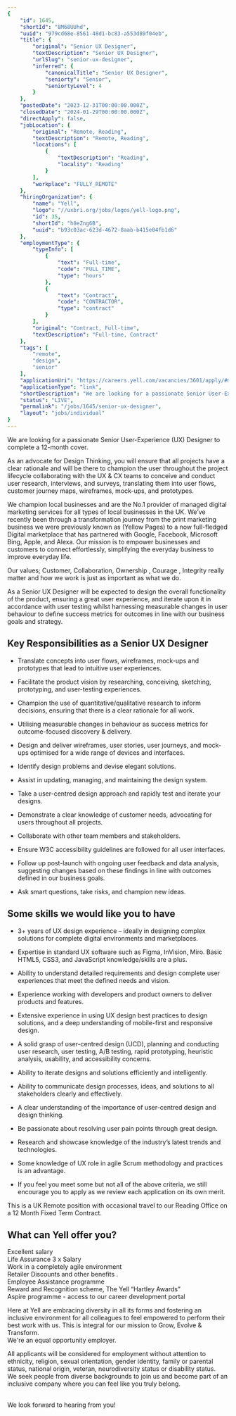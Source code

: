 ```yaml
---
{
	"id": 1645,
	"shortId": "8M68UUhd",
	"uuid": "979cd68e-8561-48d1-bc83-a553d89f04eb",
	"title": {
		"original": "Senior UX Designer",
		"textDescription": "Senior UX Designer",
		"urlSlug": "senior-ux-designer",
		"inferred": {
			"canonicalTitle": "Senior UX Designer",
			"seniorty": "Senior",
			"seniortyLevel": 4
		}
	},
	"postedDate": "2023-12-31T00:00:00.000Z",
	"closedDate": "2024-01-29T00:00:00.000Z",
	"directApply": false,
	"jobLocation": {
		"original": "Remote, Reading",
		"textDescription": "Remote, Reading",
		"locations": [
			{
				"textDescription": "Reading",
				"locality": "Reading"
			}
		],
		"workplace": "FULLY_REMOTE"
	},
	"hiringOrganization": {
		"name": "Yell",
		"logo": "//uxbri.org/jobs/logos/yell-logo.png",
		"id": 35,
		"shortId": "h8eZng6B",
		"uuid": "b93c03ac-623d-4672-8aab-b415e04fb1d6"
	},
	"employmentType": {
		"typeInfo": [
			{
				"text": "Full-time",
				"code": "FULL_TIME",
				"type": "hours"
			},
			{
				"text": "Contract",
				"code": "CONTRACTOR",
				"type": "contract"
			}
		],
		"original": "Contract, Full-time",
		"textDescription": "Full-time, Contract"
	},
	"tags": [
		"remote",
		"design",
		"senior"
	],
	"applicationUri": "https://careers.yell.com/vacancies/3601/apply/#main",
	"applicationType": "link",
	"shortDescription": "We are looking for a passionate Senior User-Experience- (UX) Designer to complete a 12-month- cover. As an advocate for Design Thinking, you will ensure that all projects have a clear rationale and",
	"status": "LIVE",
	"permalink": "/jobs/1645/senior-ux-designer",
	"layout": "jobs/individual"
}
---
```

<p>We are looking for a passionate Senior User-Experience (UX) Designer to complete a 12-month cover.</p><p>As an advocate for Design Thinking, you will ensure that all projects have a clear rationale and will be there to champion the user throughout the project lifecycle collaborating with the UX &amp; CX teams to conceive and conduct user research, interviews, and surveys, translating them into user flows, customer journey maps, wireframes, mock-ups, and prototypes.</p><p>We champion local businesses and are the No.1 provider of managed digital marketing services for all types of local businesses in the UK. We’ve recently been through a transformation journey from the print marketing business we were previously known as (Yellow Pages) to a now full-fledged Digital marketplace that has partnered with Google, Facebook, Microsoft Bing, Apple, and Alexa. Our mission is to empower businesses and customers to connect effortlessly, simplifying the everyday business to improve everyday life.</p><p>Our values; Customer, Collaboration, Ownership , Courage , Integrity really matter and how we work is just as important as what we do.</p><p>As a Senior UX Designer will be expected to design the overall functionality of the product, ensuring a great user experience, and iterate upon it in accordance with user testing whilst harnessing measurable changes in user behaviour to define success metrics for outcomes in line with our business goals and strategy.</p><h2>Key Responsibilities as a Senior UX Designer</h2><ul><li><p>Translate concepts into user flows, wireframes, mock-ups and prototypes that lead to intuitive user experiences.</p></li><li><p>Facilitate the product vision by researching, conceiving, sketching, prototyping, and user-testing experiences.</p></li><li><p>Champion the use of quantitative/qualitative research to inform decisions, ensuring that there is a clear rationale for all work.</p></li><li><p>Utilising measurable changes in behaviour as success metrics for outcome-focused discovery &amp; delivery.</p></li><li><p>Design and deliver wireframes, user stories, user journeys, and mock-ups optimised for a wide range of devices and interfaces.</p></li><li><p>Identify design problems and devise elegant solutions.</p></li><li><p>Assist in updating, managing, and maintaining the design system.</p></li><li><p>Take a user-centred design approach and rapidly test and iterate your designs.</p></li><li><p>Demonstrate a clear knowledge of customer needs, advocating for users throughout all projects.</p></li><li><p>Collaborate with other team members and stakeholders.</p></li><li><p>Ensure W3C accessibility guidelines are followed for all user interfaces.</p></li><li><p>Follow up post-launch with ongoing user feedback and data analysis, suggesting changes based on these findings in line with outcomes defined in our business goals.</p></li><li><p>Ask smart questions, take risks, and champion new ideas.</p></li></ul><h2>Some skills we would like you to have</h2><ul><li><p>3+ years of UX design experience – ideally in designing complex solutions for complete digital environments and marketplaces.</p></li><li><p>Expertise in standard UX software such as Figma, InVision, Miro. Basic HTML5, CSS3, and JavaScript knowledge/skills are a plus.</p></li><li><p>Ability to understand detailed requirements and design complete user experiences that meet the defined needs and vision.</p></li><li><p>Experience working with developers and product owners to deliver products and features.</p></li><li><p>Extensive experience in using UX design best practices to design solutions, and a deep understanding of mobile-first and responsive design.</p></li><li><p>A solid grasp of user-centred design (UCD), planning and conducting user research, user testing, A/B testing, rapid prototyping, heuristic analysis, usability, and accessibility concerns.</p></li><li><p>Ability to iterate designs and solutions efficiently and intelligently.</p></li><li><p>Ability to communicate design processes, ideas, and solutions to all stakeholders clearly and effectively.</p></li><li><p>A clear understanding of the importance of user-centred design and design thinking.</p></li><li><p>Be passionate about resolving user pain points through great design.</p></li><li><p>Research and showcase knowledge of the industry’s latest trends and technologies.</p></li><li><p>Some knowledge of UX role in agile Scrum methodology and practices is an advantage.</p></li><li><p>If you feel you meet some but not all of the above criteria, we still encourage you to apply as we review each application on its own merit.</p></li></ul><p>This is a UK Remote position with occasional travel to our Reading Office on a 12 Month Fixed Term Contract.</p><h2>What can Yell offer you?</h2><p>Excellent salary<br>Life Assurance 3 x Salary<br>Work in a completely agile environment<br>Retailer Discounts and other benefits .<br>Employee Assistance programme<br>Reward and Recognition scheme, The Yell “Hartley Awards”<br>Aspire programme - access to our career development portal</p><p>Here at Yell are embracing diversity in all its forms and fostering an inclusive environment for all colleagues to feel empowered to perform their best work with us. This is integral for our mission to Grow, Evolve &amp; Transform.<br>We're an equal opportunity employer.</p><p>All applicants will be considered for employment without attention to ethnicity, religion, sexual orientation, gender identity, family or parental status, national origin, veteran, neurodiversity status or disability status.<br>We seek people from diverse backgrounds to join us and become part of an inclusive company where you can feel like you truly belong.</p><p><br>We look forward to hearing from you!</p>
